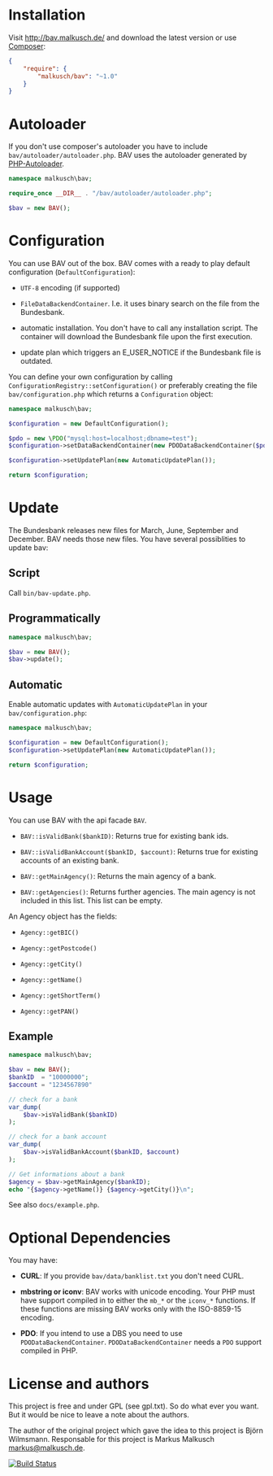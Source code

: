 # Installation

Visit <http://bav.malkusch.de/> and download the latest version or use [Composer](https://getcomposer.org/):

```json
{
    "require": {
        "malkusch/bav": "~1.0"
    }
}
```

# Autoloader

If you don't use composer's autoloader you have to include `bav/autoloader/autoloader.php`.
BAV uses the autoloader generated by [PHP-Autoloader](http://php-autoloader.malkusch.de/en/). 

```php
namespace malkusch\bav;

require_once __DIR__ . "/bav/autoloader/autoloader.php";

$bav = new BAV();
```


# Configuration

You can use BAV out of the box. BAV comes with a ready to play default
configuration (`DefaultConfiguration`):

* `UTF-8` encoding (if supported)

* `FileDataBackendContainer`. I.e. it uses binary search on the file from the Bundesbank.

* automatic installation. You don't have to call any installation
script. The container will download the Bundesbank file upon the first execution.

* update plan which triggers an E_USER_NOTICE if the Bundesbank file
is outdated.

You can define your own configuration by calling `ConfigurationRegistry::setConfiguration()`
or preferably creating the file `bav/configuration.php` which returns a `Configuration` object:

```php
namespace malkusch\bav;

$configuration = new DefaultConfiguration();

$pdo = new \PDO("mysql:host=localhost;dbname=test");
$configuration->setDataBackendContainer(new PDODataBackendContainer($pdo));

$configuration->setUpdatePlan(new AutomaticUpdatePlan());

return $configuration;
```

# Update

The Bundesbank releases new files for March, June, September and December.
BAV needs those new files. You have several possiblities to update bav:

## Script

Call `bin/bav-update.php`.

## Programmatically

```php
namespace malkusch\bav;

$bav = new BAV();
$bav->update();
```

## Automatic

Enable automatic updates with `AutomaticUpdatePlan` in your `bav/configuration.php`:

```php
namespace malkusch\bav;

$configuration = new DefaultConfiguration();
$configuration->setUpdatePlan(new AutomaticUpdatePlan());

return $configuration;
```

# Usage

You can use BAV with the api facade `BAV`.

* `BAV::isValidBank($bankID)`: Returns true for existing bank ids.

* `BAV::isValidBankAccount($bankID, $account)`: Returns true for existing accounts of an existing
bank.

* `BAV::getMainAgency()`: Returns the main agency of a bank.

* `BAV::getAgencies()`: Returns further agencies. The main agency is not included in this list.
This list can be empty.

An Agency object has the fields:

* `Agency::getBIC()`

* `Agency::getPostcode()`

* `Agency::getCity()`

* `Agency::getName()`

* `Agency::getShortTerm()`

* `Agency::getPAN()`

## Example

```php
namespace malkusch\bav;

$bav = new BAV();
$bankID  = "10000000";
$account = "1234567890"

// check for a bank
var_dump(
    $bav->isValidBank($bankID)
);

// check for a bank account
var_dump(
    $bav->isValidBankAccount($bankID, $account)
);

// Get informations about a bank
$agency = $bav->getMainAgency($bankID);
echo "{$agency->getName()} {$agency->getCity()}\n";
```
See also `docs/example.php`.


# Optional Dependencies

You may have:

* **CURL**: If you provide `bav/data/banklist.txt` you don't need CURL.

* **mbstring or iconv**: BAV works with unicode encoding. Your PHP must have support compiled
in to either the `mb_*` or the `iconv_*` functions. If these functions are
missing BAV works only with the ISO-8859-15 encoding.

* **PDO**: If you intend to use a DBS you need to use `PDODataBackendContainer`. 
`PDODataBackendContainer` needs a `PDO` support compiled in PHP.


# License and authors

This project is free and under GPL (see gpl.txt). So do what ever you want.
But it would be nice to leave a note about the authors.

The author of the original project which gave the idea to this project is
Björn Wilmsmann. Responsable for this project is Markus Malkusch <markus@malkusch.de>.

[![Build Status](https://travis-ci.org/malkusch/bav.svg?branch=master)](https://travis-ci.org/malkusch/bav)